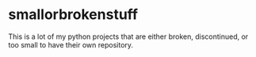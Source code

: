 # smallorbrokenstuff
This is a lot of my python projects that are either broken, discontinued, or too small to have their own repository.
